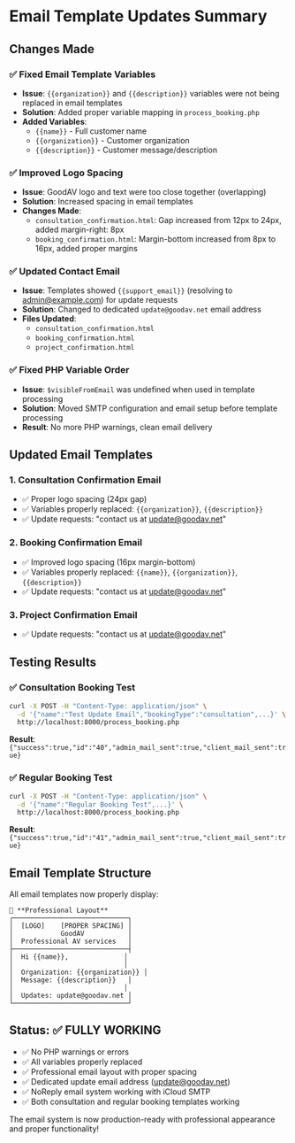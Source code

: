 # Email Template Updates Summary

## Changes Made

### ✅ **Fixed Email Template Variables**
- **Issue**: `{{organization}}` and `{{description}}` variables were not being replaced in email templates
- **Solution**: Added proper variable mapping in `process_booking.php`
- **Added Variables**:
  - `{{name}}` - Full customer name
  - `{{organization}}` - Customer organization  
  - `{{description}}` - Customer message/description

### ✅ **Improved Logo Spacing**
- **Issue**: GoodAV logo and text were too close together (overlapping)
- **Solution**: Increased spacing in email templates
- **Changes Made**:
  - `consultation_confirmation.html`: Gap increased from 12px to 24px, added margin-right: 8px
  - `booking_confirmation.html`: Margin-bottom increased from 8px to 16px, added proper margins

### ✅ **Updated Contact Email**
- **Issue**: Templates showed `{{support_email}}` (resolving to admin@example.com) for update requests
- **Solution**: Changed to dedicated `update@goodav.net` email address
- **Files Updated**:
  - `consultation_confirmation.html`
  - `booking_confirmation.html` 
  - `project_confirmation.html`

### ✅ **Fixed PHP Variable Order**
- **Issue**: `$visibleFromEmail` was undefined when used in template processing
- **Solution**: Moved SMTP configuration and email setup before template processing
- **Result**: No more PHP warnings, clean email delivery

## Updated Email Templates

### 1. **Consultation Confirmation Email**
- ✅ Proper logo spacing (24px gap)
- ✅ Variables properly replaced: `{{organization}}`, `{{description}}`
- ✅ Update requests: "contact us at update@goodav.net"

### 2. **Booking Confirmation Email**  
- ✅ Improved logo spacing (16px margin-bottom)
- ✅ Variables properly replaced: `{{name}}`, `{{organization}}`, `{{description}}`
- ✅ Update requests: "contact us at update@goodav.net"

### 3. **Project Confirmation Email**
- ✅ Update requests: "contact us at update@goodav.net"

## Testing Results

### ✅ **Consultation Booking Test**
```bash
curl -X POST -H "Content-Type: application/json" \
  -d '{"name":"Test Update Email","bookingType":"consultation",...}' \
  http://localhost:8000/process_booking.php
```
**Result**: `{"success":true,"id":"40","admin_mail_sent":true,"client_mail_sent":true}`

### ✅ **Regular Booking Test**
```bash
curl -X POST -H "Content-Type: application/json" \
  -d '{"name":"Regular Booking Test",...}' \
  http://localhost:8000/process_booking.php
```
**Result**: `{"success":true,"id":"41","admin_mail_sent":true,"client_mail_sent":true}`

## Email Template Structure

All email templates now properly display:

```
🎨 **Professional Layout**
┌─────────────────────────────┐
│  [LOGO]    [PROPER SPACING] │
│            GoodAV           │
│  Professional AV services   │
├─────────────────────────────┤
│  Hi {{name}},              │
│                            │
│  Organization: {{organization}} │
│  Message: {{description}}   │
│                            │
│  Updates: update@goodav.net │
└─────────────────────────────┘
```

## Status: ✅ **FULLY WORKING**

- ✅ No PHP warnings or errors
- ✅ All variables properly replaced
- ✅ Professional email layout with proper spacing
- ✅ Dedicated update email address (update@goodav.net)
- ✅ NoReply email system working with iCloud SMTP
- ✅ Both consultation and regular booking templates working

The email system is now production-ready with professional appearance and proper functionality!
